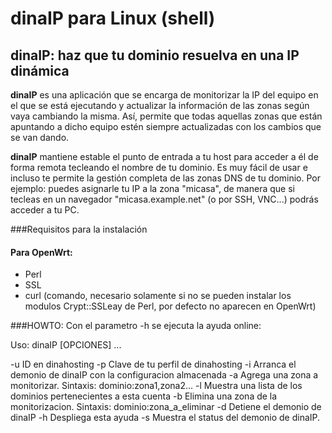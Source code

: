 # dinaIP para Linux (shell)

## dinaIP: haz que tu dominio resuelva en una IP dinámica

**dinaIP** es una aplicación que se encarga de monitorizar la IP del equipo en el que se está ejecutando y actualizar la información de las zonas según vaya cambiando la misma. Así, permite que todas aquellas zonas que están apuntando a dicho equipo estén siempre actualizadas con los cambios que se van dando.

**dinaIP** mantiene estable el punto de entrada a tu host para acceder a él de forma remota tecleando el nombre de tu dominio. Es muy fácil de usar e incluso te permite la gestión completa de las zonas DNS de tu dominio. Por ejemplo: puedes asignarle tu IP a la zona "micasa", de manera que si tecleas en un navegador "micasa.example.net" (o por SSH, VNC...) podrás acceder a tu PC.

###Requisitos para la instalación
#### Para OpenWrt:
- Perl
- SSL
- curl (comando, necesario solamente si no se pueden instalar los modulos Crypt::SSLeay de Perl, por defecto no aparecen en OpenWrt)

###HOWTO:
Con el parametro -h se ejecuta la ayuda online:

Uso: dinaIP [OPCIONES] ...

-u	ID en dinahosting
-p	Clave de tu perfil de dinahosting
-i 	Arranca el demonio de dinaIP con la configuracion almacenada
-a	Agrega una zona a monitorizar. Sintaxis: dominio:zona1,zona2...
-l	Muestra una lista de los dominios pertenecientes a esta cuenta
-b	Elimina una zona de la monitorizacion. Sintaxis: dominio:zona_a_eliminar
-d	Detiene el demonio de dinaIP
-h	Despliega esta ayuda
-s	Muestra el status del demonio de dinaIP.